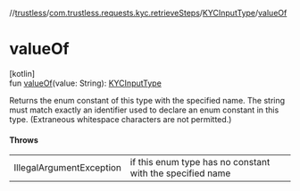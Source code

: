//[trustless](../../../index.md)/[com.trustless.requests.kyc.retrieveSteps](../index.md)/[KYCInputType](index.md)/[valueOf](value-of.md)

# valueOf

[kotlin]\
fun [valueOf](value-of.md)(value: String): [KYCInputType](index.md)

Returns the enum constant of this type with the specified name. The string must match exactly an identifier used to declare an enum constant in this type. (Extraneous whitespace characters are not permitted.)

#### Throws

| | |
|---|---|
| IllegalArgumentException | if this enum type has no constant with the specified name |
